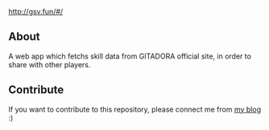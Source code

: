 http://gsv.fun/#/

## About
A web app which fetchs skill data from GITADORA official site, in order to share with other players.

## Contribute
If you want to contribute to this repository, please connect me from [my blog](http://ssdh233.me/gsv/) :)